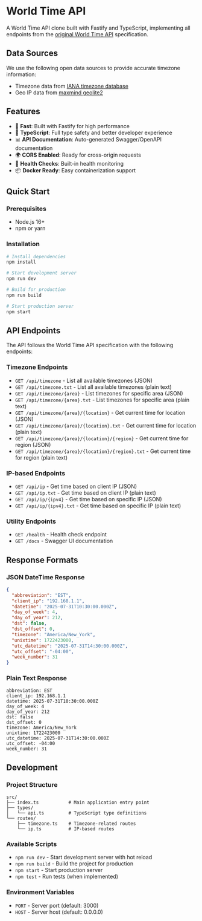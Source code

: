 # World Time API

A World Time API clone built with Fastify and TypeScript, implementing all endpoints from the [original World Time API]() specification.

## Data Sources
We use the following open data sources to provide accurate timezone information:

- Timezone data from [IANA timezone database](https://www.iana.org/time-zones)
- Geo IP data from [maxmind geolite2](https://dev.maxmind.com/geoip/geolite2-free-geolocation-data/)

## Features

- 🚀 **Fast**: Built with Fastify for high performance
- 📘 **TypeScript**: Full type safety and better developer experience
- 📊 **API Documentation**: Auto-generated Swagger/OpenAPI documentation
- 🌍 **CORS Enabled**: Ready for cross-origin requests
- 🏥 **Health Checks**: Built-in health monitoring
- 📦 **Docker Ready**: Easy containerization support

## Quick Start

### Prerequisites

- Node.js 16+ 
- npm or yarn

### Installation

```bash
# Install dependencies
npm install

# Start development server
npm run dev

# Build for production
npm run build

# Start production server
npm start
```

## API Endpoints

The API follows the World Time API specification with the following endpoints:

### Timezone Endpoints

- `GET /api/timezone` - List all available timezones (JSON)
- `GET /api/timezone.txt` - List all available timezones (plain text)
- `GET /api/timezone/{area}` - List timezones for specific area (JSON)
- `GET /api/timezone/{area}.txt` - List timezones for specific area (plain text)
- `GET /api/timezone/{area}/{location}` - Get current time for location (JSON)
- `GET /api/timezone/{area}/{location}.txt` - Get current time for location (plain text)
- `GET /api/timezone/{area}/{location}/{region}` - Get current time for region (JSON)
- `GET /api/timezone/{area}/{location}/{region}.txt` - Get current time for region (plain text)

### IP-based Endpoints

- `GET /api/ip` - Get time based on client IP (JSON)
- `GET /api/ip.txt` - Get time based on client IP (plain text)
- `GET /api/ip/{ipv4}` - Get time based on specific IP (JSON)
- `GET /api/ip/{ipv4}.txt` - Get time based on specific IP (plain text)

### Utility Endpoints

- `GET /health` - Health check endpoint
- `GET /docs` - Swagger UI documentation

## Response Formats

### JSON DateTime Response

```json
{
  "abbreviation": "EST",
  "client_ip": "192.168.1.1",
  "datetime": "2025-07-31T10:30:00.000Z",
  "day_of_week": 4,
  "day_of_year": 212,
  "dst": false,
  "dst_offset": 0,
  "timezone": "America/New_York",
  "unixtime": 1722423000,
  "utc_datetime": "2025-07-31T14:30:00.000Z",
  "utc_offset": "-04:00",
  "week_number": 31
}
```

### Plain Text Response

```
abbreviation: EST
client_ip: 192.168.1.1
datetime: 2025-07-31T10:30:00.000Z
day_of_week: 4
day_of_year: 212
dst: false
dst_offset: 0
timezone: America/New_York
unixtime: 1722423000
utc_datetime: 2025-07-31T14:30:00.000Z
utc_offset: -04:00
week_number: 31
```

## Development

### Project Structure

```
src/
├── index.ts           # Main application entry point
├── types/
│   └── api.ts         # TypeScript type definitions
└── routes/
    ├── timezone.ts    # Timezone-related routes
    └── ip.ts          # IP-based routes
```

### Available Scripts

- `npm run dev` - Start development server with hot reload
- `npm run build` - Build the project for production
- `npm start` - Start production server
- `npm test` - Run tests (when implemented)

### Environment Variables

- `PORT` - Server port (default: 3000)
- `HOST` - Server host (default: 0.0.0.0)
